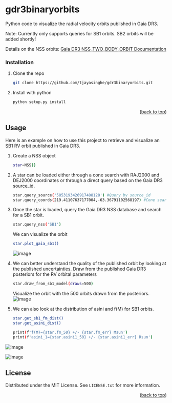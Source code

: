 <!-- Improved compatibility of back to top link: See: https://github.com/othneildrew/Best-README-Template/pull/73 -->
<a name="readme-top"></a>
<!--
*** Thanks for checking out the Best-README-Template. If you have a suggestion
*** that would make this better, please fork the repo and create a pull request
*** or simply open an issue with the tag "enhancement".
*** Don't forget to give the project a star!
*** Thanks again! Now go create something AMAZING! :D
-->

# gdr3binaryorbits

Python code to visualize the radial velocity orbits published in Gaia DR3.

Note: Currently only supports queries for SB1 orbits. SB2 orbits will be added shortly!

Details on the NSS orbits: [Gaia DR3 NSS_TWO_BODY_ORBIT Documentation](https://gea.esac.esa.int/archive/documentation/GDR3/Gaia_archive/chap_datamodel/sec_dm_non--single_stars_tables/ssec_dm_nss_two_body_orbit.html)

<!-- GETTING STARTED -->

### Installation

1. Clone the repo
   ```sh
   git clone https://github.com/tjayasinghe/gdr3binaryorbits.git
   ```
2. Install with python
   ```sh
   python setup.py install
   ```


<p align="right">(<a href="#readme-top">back to top</a>)</p>



<!-- USAGE EXAMPLES -->
## Usage

Here is an example on how to use this project to retrieve and visualize an SB1 RV orbit published in Gaia DR3.

1. Create a NSS object
   ```sh
   star=NSS()
   ```
2. A star can be loaded either through a cone search with RAJ2000 and DEJ2000 coordinates or through a direct query based on the Gaia DR3 source_id.
   ```sh
   star.query_source('5853193426917488128') #Query by source_id
   star.query_coords(219.41107637177004,-63.36791102568197) #Cone search
   ```
   
4. Once the star is loaded, query the Gaia DR3 NSS database and search for a SB1 orbit.
   ```sh
   star.query_nss('SB1')  
   ```
   
   We can visualize the orbit
     ```sh
   star.plot_gaia_sb1()
   ``` 
   ![image](https://user-images.githubusercontent.com/20095290/215894156-09a84b90-76c6-493b-b9a1-d782b43997ef.png)

5. We can better understand the quality of the published orbit by looking at the published uncertainties. Draw from the published Gaia DR3 posteriors for the RV orbital parameters

   ```sh
   star.draw_from_sb1_model(draws=500)  
   ```
   Visualize the orbit with the 500 orbits drawn from the posteriors.
![image](https://user-images.githubusercontent.com/20095290/215894345-306d8b02-b8fb-4570-a0ad-4f8260d0f4b3.png)

6. We can also look at the distribution of asini and f(M) for SB1 orbits.

   ```sh
   star.get_sb1_fm_dist()
   star.get_asini_dist() 
   
   print(f'f(M)={star.fm_50} +/- {star.fm_err} Msun')
   print(f'asini_1={star.asini1_50} +/- {star.asini1_err} Rsun')
   ```
![image](https://user-images.githubusercontent.com/20095290/215894577-3262defe-4634-45bb-af84-edbf162581c2.png)

![image](https://user-images.githubusercontent.com/20095290/215895776-c0939db1-f889-4371-b248-af4c0759315e.png)



<!-- LICENSE -->
## License

Distributed under the MIT License. See `LICENSE.txt` for more information.

<p align="right">(<a href="#readme-top">back to top</a>)</p>

